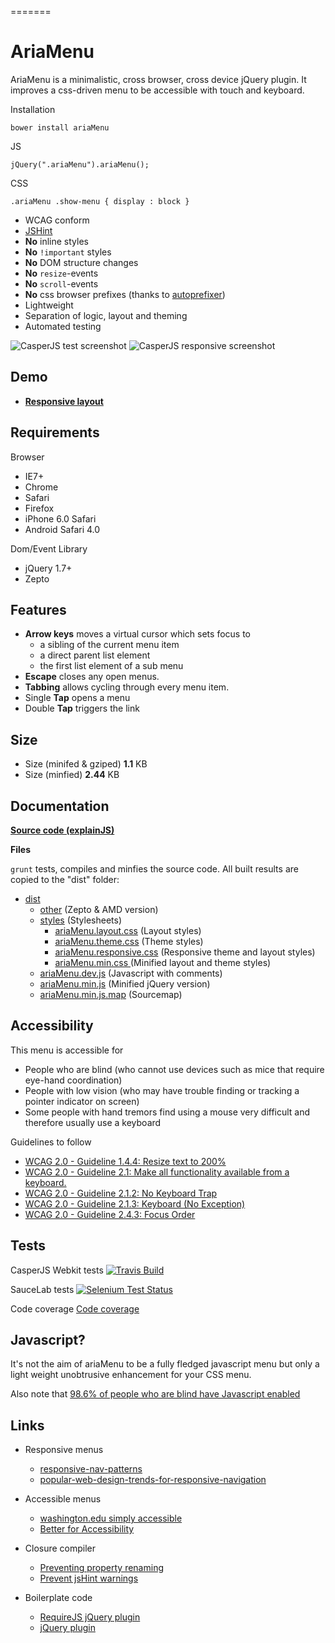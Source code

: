 =======
# AriaMenu #

AriaMenu is a minimalistic, cross browser, cross device jQuery plugin.
It improves a css-driven menu to be accessible with touch and keyboard.

Installation
```
bower install ariaMenu
```
JS
```
jQuery(".ariaMenu").ariaMenu();
```
CSS
```
.ariaMenu .show-menu { display : block }
```

  + WCAG conform
  + [JSHint](https://github.com/jantimon/ariaMenu/blob/master/.jshintrc)
  + **No** inline styles
  + **No** <code>!important</code> styles
  + **No** DOM structure changes
  + **No** <code>resize</code>-events
  + **No** <code>scroll</code>-events
  + **No** css browser prefixes (thanks to [autoprefixer](https://github.com/ai/autoprefixer))
  + Lightweight
  + Separation of logic, layout and theming
  + Automated testing

![CasperJS test screenshot](http://jantimon.github.io/ariaMenu/screenshots/preview.png)
![CasperJS responsive screenshot](http://jantimon.github.io/ariaMenu/screenshots/responsive.png)

## Demo ##

 + **[Responsive layout](http://jantimon.github.io/ariaMenu/responsive.html)**

## Requirements ##

Browser
 * IE7+
 * Chrome
 * Safari
 * Firefox
 * iPhone 6.0 Safari
 * Android Safari 4.0

Dom/Event Library
 * jQuery 1.7+
 * Zepto

## Features ##

 + **Arrow keys** moves a virtual cursor which sets focus to
    + a sibling of the current menu item
    + a direct parent list element
    + the first list element of a sub menu
 + **Escape**  closes any open menus.
 + **Tabbing** allows cycling through every menu item.
 + Single **Tap** opens a menu
 + Double **Tap** triggers the link

## Size ##

 + Size (minifed & gziped)
    **1.1** KB
 + Size (minfied)
    **2.44** KB

## Documentation ##

**[Source code (explainJS)](http://jantimon.github.io/ariaMenu/docs/explain.html)**


**Files**

  <code>grunt</code> tests, compiles and minfies the source code.
  All built results are copied to the "dist" folder:

  + [dist](https://github.com/jantimon/ariaMenu/tree/master/dist)
    + [other](https://github.com/jantimon/ariaMenu/tree/master/dist/other) (Zepto & AMD version)
    + [styles](https://github.com/jantimon/ariaMenu/tree/master/dist/styles) (Stylesheets)
      + [ariaMenu.layout.css](https://github.com/jantimon/ariaMenu/blob/master/dist/styles/ariaMenu.layout.css) (Layout styles)
      + [ariaMenu.theme.css](https://github.com/jantimon/ariaMenu/blob/master/dist/styles/ariaMenu.theme.css) (Theme styles)
      + [ariaMenu.responsive.css](https://github.com/jantimon/ariaMenu/blob/master/dist/styles/ariaMenu.responsive.css) (Responsive theme and layout styles)
      + [ariaMenu.min.css ](https://github.com/jantimon/ariaMenu/blob/master/dist/styles/ariaMenu.min.css) (Minified layout and theme styles)
    + [ariaMenu.dev.js](https://github.com/jantimon/ariaMenu/blob/master/dist/ariaMenu.dev.js) (Javascript with comments)
    + [ariaMenu.min.js](https://github.com/jantimon/ariaMenu/blob/master/dist/ariaMenu.min.js) (Minified jQuery version)
    + [ariaMenu.min.js.map](https://github.com/jantimon/ariaMenu/blob/master/dist/ariaMenu.min.js.map) (Sourcemap)

## Accessibility ##

This menu is accessible for

  + People who are blind (who cannot use devices such as mice that require eye-hand coordination)
  + People with low vision (who may have trouble finding or tracking a pointer indicator on screen)
  + Some people with hand tremors find using a mouse very difficult and therefore usually use a keyboard

Guidelines to follow

  + [WCAG 2.0 - Guideline 1.4.4: Resize text to 200%](http://www.w3.org/TR/UNDERSTANDING-WCAG20/visual-audio-contrast-scale.html)
  + [WCAG 2.0 - Guideline 2.1: Make all functionality available from a keyboard.](http://www.w3.org/TR/UNDERSTANDING-WCAG20/keyboard-operation.html)
  + [WCAG 2.0 - Guideline 2.1.2: No Keyboard Trap](http://www.w3.org/TR/UNDERSTANDING-WCAG20/keyboard-operation-trapping.html)
  + [WCAG 2.0 - Guideline 2.1.3: Keyboard (No Exception)](http://www.w3.org/TR/UNDERSTANDING-WCAG20/keyboard-operation-all-funcs.html)
  + [WCAG 2.0 - Guideline 2.4.3: Focus Order](http://www.w3.org/TR/UNDERSTANDING-WCAG20/navigation-mechanisms-focus-order.html)

## Tests ##

CasperJS Webkit tests
[![Travis Build](https://api.travis-ci.org/jantimon/ariaMenu.png)](https://travis-ci.org/jantimon/ariaMenu)

SauceLab tests
[![Selenium Test Status](https://saucelabs.com/browser-matrix/ariaMenu.svg)](https://saucelabs.com/u/ariaMenu)

Code coverage
[Code coverage](http://jantimon.github.io/ariaMenu/docs/lcov/src/ariaMenu.js.gcov.html)

## Javascript? ##

It's not the aim of ariaMenu to be a fully fledged javascript menu but only a light weight unobtrusive enhancement for your CSS menu.

Also note that [98.6% of people who are blind have Javascript enabled](http://webaim.org/projects/screenreadersurvey4/#javascript)

## Links ##

  + Responsive menus
    + [responsive-nav-patterns](http://bradfrostweb.com/blog/web/responsive-nav-patterns/)
    + [popular-web-design-trends-for-responsive-navigation](http://blog.teamtreehouse.com/popular-web-design-trends-for-responsive-navigation)

  + Accessible menus
    + [washington.edu simply accessible](http://staff.washington.edu/tft/tests/menus/simplyaccessible/index.html)
    + [Better for Accessibility](http://simplyaccessible.com/article/better-for-accessibility/)

  + Closure compiler
    + [Preventing property renaming](http://closuretools.blogspot.de/2011/01/property-by-any-other-name-part-1.html)
    + [Prevent jsHint warnings](http://stackoverflow.com/questions/13192466/jshint-surpress-variable-is-better-written-in-dot-notation)

  + Boilerplate code
    + [RequireJS jQuery plugin](http://stackoverflow.com/questions/10918063/how-to-make-a-jquery-plugin-loadable-with-requirejs#answer-11890239)
    + [jQuery plugin](https://github.com/jquery-boilerplate/jquery-boilerplate/blob/master/src/jquery.boilerplate.js)

